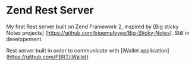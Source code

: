 Zend Rest Server
================

My first Rest server built on Zend Framework 2, inspired by [Big sticky Notes projects] (https://github.com/bigemployee/Big-Sticky-Notes). Still in developement. 

Rest server built in order to communicate with [iWallet application] (https://github.com/PBRT/iWallet)
